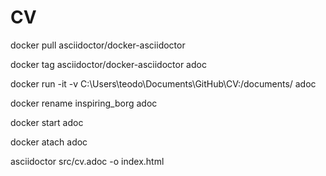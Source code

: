 # CV


docker pull asciidoctor/docker-asciidoctor

docker tag asciidoctor/docker-asciidoctor adoc

docker run -it -v C:\Users\teodo\Documents\GitHub\CV:/documents/ adoc

docker rename inspiring_borg adoc

docker start adoc

docker atach adoc

asciidoctor src/cv.adoc -o index.html
